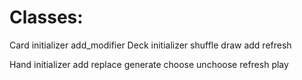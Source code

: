 # Classes:
Card 
    initializer
    add_modifier
Deck
    initializer
    shuffle
    draw
    add
    refresh

Hand
    initializer
    add
    replace
    generate
    choose
    unchoose
    refresh
    play
